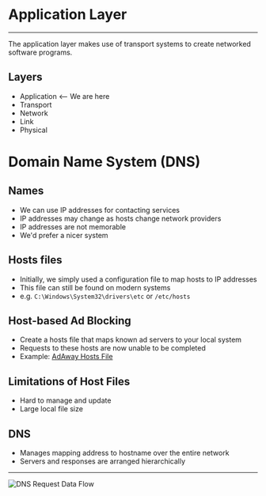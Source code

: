 Application Layer
=================

---

The application layer makes use of transport systems to create networked software programs.

Layers
------

- Application <-- We are here
- Transport
- Network
- Link
- Physical

Domain Name System (DNS)
========================

Names
-----

- We can use IP addresses for contacting services
- IP addresses may change as hosts change network providers
- IP addresses are not memorable
- We'd prefer a nicer system

Hosts files
-----------

- Initially, we simply used a configuration file to map hosts to IP addresses
- This file can still be found on modern systems
- e.g. `C:\Windows\System32\drivers\etc` or `/etc/hosts`

Host-based Ad Blocking
----------------------

- Create a hosts file that maps known ad servers to your local system
- Requests to these hosts are now unable to be completed
- Example: [AdAway Hosts File](https://adaway.org/hosts.txt)

Limitations of Host Files
-------------------------

- Hard to manage and update
- Large local file size

DNS
---

- Manages mapping address to hostname over the entire network
- Servers and responses are arranged hierarchically

---

![DNS Request Data Flow](https://upload.wikimedia.org/wikipedia/commons/thumb/0/09/DNS_in_the_real_world.svg/1280px-DNS_in_the_real_world.svg.png)

